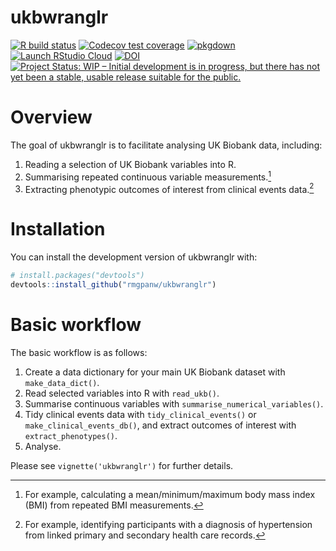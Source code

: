 
<!-- README.md is generated from README.Rmd. Please edit that file -->

# ukbwranglr

<!-- badges: start -->

[![R build
status](https://github.com/rmgpanw/ukbwranglr/workflows/R-CMD-check/badge.svg)](https://github.com/rmgpanw/ukbwranglr/actions)
[![Codecov test
coverage](https://codecov.io/gh/rmgpanw/ukbwranglr/branch/main/graph/badge.svg)](https://codecov.io/gh/rmgpanw/ukbwranglr?branch=main)
[![pkgdown](https://github.com/rmgpanw/ukbwranglr/workflows/pkgdown/badge.svg)](https://github.com/rmgpanw/ukbwranglr/actions)
[![Launch RStudio
Cloud](https://img.shields.io/badge/RStudio-Cloud-blue)](https://rstudio.cloud/project/2528744)
[![DOI](https://zenodo.org/badge/308650225.svg)](https://zenodo.org/badge/latestdoi/308650225)
[![Project Status: WIP – Initial development is in progress, but there
has not yet been a stable, usable release suitable for the
public.](https://www.repostatus.org/badges/latest/wip.svg)](https://www.repostatus.org/#wip)

<!-- badges: end -->

# Overview

The goal of ukbwranglr is to facilitate analysing UK Biobank data,
including:

1.  Reading a selection of UK Biobank variables into R.
2.  Summarising repeated continuous variable measurements.[^1]
3.  Extracting phenotypic outcomes of interest from clinical events
    data.[^2]

# Installation

You can install the development version of ukbwranglr with:

``` r
# install.packages("devtools")
devtools::install_github("rmgpanw/ukbwranglr")
```

# Basic workflow

The basic workflow is as follows:

1.  Create a data dictionary for your main UK Biobank dataset with
    `make_data_dict()`.
2.  Read selected variables into R with `read_ukb()`.
3.  Summarise continuous variables with
    `summarise_numerical_variables()`.
4.  Tidy clinical events data with `tidy_clinical_events()` or
    `make_clinical_events_db()`, and extract outcomes of interest with
    `extract_phenotypes()`.
5.  Analyse.

Please see `vignette('ukbwranglr')` for further details.

[^1]: For example, calculating a mean/minimum/maximum body mass index
    (BMI) from repeated BMI measurements.

[^2]: For example, identifying participants with a diagnosis of
    hypertension from linked primary and secondary health care records.
